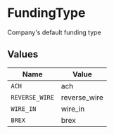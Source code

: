 # FundingType

Company's default funding type


## Values

| Name           | Value          |
| -------------- | -------------- |
| `ACH`          | ach            |
| `REVERSE_WIRE` | reverse_wire   |
| `WIRE_IN`      | wire_in        |
| `BREX`         | brex           |